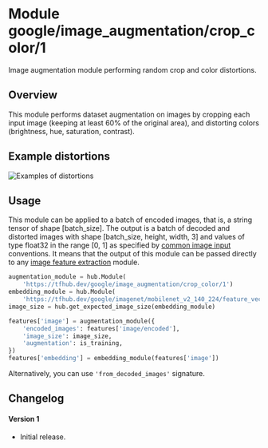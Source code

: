 # Module google/image_augmentation/crop_color/1
Image augmentation module performing random crop and color distortions.

<!-- module-type: image-augmentation -->
<!-- task: image-augmentation -->
<!-- asset-path: legacy -->
<!-- fine-tunable: false -->
<!-- format: hub -->


## Overview

This module performs dataset augmentation on images by cropping each input image
(keeping at least 60% of the original area), and distorting colors (brightness,
hue, saturation, contrast).

## Example distortions

![Examples of distortions](https://www.gstatic.com/aihub/tfhub/image_augmentation/crop_color.png)

## Usage

This module can be applied to a batch of encoded images, that is, a string
tensor of shape [batch_size]. The output is a batch of decoded and distorted
images with shape [batch_size, height, width, 3] and values of type float32 in
the range [0, 1] as specified by
[common image input](https://www.tensorflow.org/hub/common_signatures/images#image_input)
conventions. It means that the output of this module can be passed directly to
any
[image feature extraction](https://www.tensorflow.org/hub/common_signatures/images#image_feature_vector)
module.

```python
augmentation_module = hub.Module(
    'https://tfhub.dev/google/image_augmentation/crop_color/1')
embedding_module = hub.Module(
    'https://tfhub.dev/google/imagenet/mobilenet_v2_140_224/feature_vector/2')
image_size = hub.get_expected_image_size(embedding_module)

features['image'] = augmentation_module({
    'encoded_images': features['image/encoded'],
    'image_size': image_size,
    'augmentation': is_training,
})
features['embedding'] = embedding_module(features['image'])
```

Alternatively, you can use `'from_decoded_images'` signature.

## Changelog

#### Version 1

*   Initial release.
